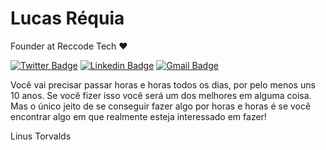 # Lucas Réquia
Founder at Reccode Tech ❤️

[![Twitter Badge](https://img.shields.io/badge/-@reqquia-00875f?style=flat-square&labelColor=00875f&logo=twitter&logoColor=white&link=https://twitter.com/reqquia)](https://twitter.com/reqquia) 
[![Linkedin Badge](https://img.shields.io/badge/-Lucas%20Réquia-00875f?style=flat-square&logo=Linkedin&logoColor=white&link=https://www.linkedin.com/in/lucas-réquia-8666961a1/)](https://www.linkedin.com/in/lucas-réquia-8666961a1/) 
[![Gmail Badge](https://img.shields.io/badge/-contatolucasrequia@gmail.com-00875f?style=flat-square&logo=Gmail&logoColor=white&link=mailto:contatolucasrequia@gmail.com)](mailto:contatolucasrequia@gmail.com)

Você vai precisar passar horas e horas todos os dias, por pelo menos uns 10 anos. Se você fizer isso você será um dos melhores em alguma coisa. Mas o único jeito de se conseguir fazer algo por horas e horas é se você encontrar algo em que realmente esteja interessado em fazer!

Linus Torvalds

